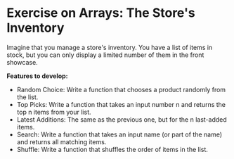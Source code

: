 
# Exercise on Arrays: The Store's Inventory

Imagine that you manage a store's inventory. You have a list of items in stock, but you can only display a limited number of them in the front showcase.

**Features to develop:**

- Random Choice: Write a function that chooses a product randomly from the list.
- Top Picks: Write a function that takes an input number n and returns the top n items from your list.
- Latest Additions: The same as the previous one, but for the n last-added items.
- Search: Write a function that takes an input name (or part of the name) and returns all matching items.
- Shuffle: Write a function that shuffles the order of items in the list.